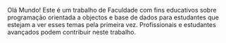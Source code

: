 Olá Mundo!
Este é um trabalho de Faculdade com fins educativos sobre programação orientada a objectos e base de dados para estudantes que estejam a ver esses temas pela primeira vez.
Profissionais e estudantes avançados podem contribuir neste trabalho.
